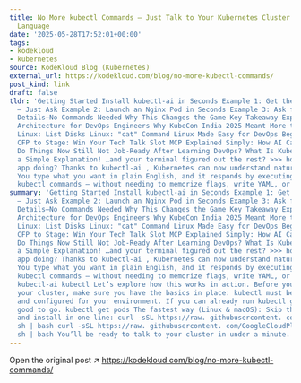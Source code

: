 ```yaml
---
title: No More kubectl Commands — Just Talk to Your Kubernetes Cluster in Natural
  Language
date: '2025-05-28T17:52:01+00:00'
tags:
- kodekloud
- kubernetes
source: KodeKloud Blog (Kubernetes)
external_url: https://kodekloud.com/blog/no-more-kubectl-commands/
post_kind: link
draft: false
tldr: 'Getting Started Install kubectl-ai in Seconds Example 1: Get the Pod Count
  — Just Ask Example 2: Launch an Nginx Pod in Seconds Example 3: Ask for Nginx Pod
  Details—No Commands Needed Why This Changes the Game Key Takeaway Exploring System
  Architecture for DevOps Engineers Why KubeCon India 2025 Meant More to KodeKloud
  Linux: List Disks Linux: "cat" Command Linux Made Easy for DevOps Beginners From
  CFP to Stage: Win Your Tech Talk Slot MCP Explained Simply: How AI Can Actually
  Do Things Now Still Not Job-Ready After Learning DevOps? What Is Kubernetes? Finally,
  a Simple Explanation! …and your terminal figured out the rest? >>> how''s my nginx
  app doing? Thanks to kubectl-ai , Kubernetes can now understand natural language.
  You type what you want in plain English, and it responds by executing real, context-aware
  kubectl commands — without needing to memorize flags, write YAML, or guess namespaces.'
summary: 'Getting Started Install kubectl-ai in Seconds Example 1: Get the Pod Count
  — Just Ask Example 2: Launch an Nginx Pod in Seconds Example 3: Ask for Nginx Pod
  Details—No Commands Needed Why This Changes the Game Key Takeaway Exploring System
  Architecture for DevOps Engineers Why KubeCon India 2025 Meant More to KodeKloud
  Linux: List Disks Linux: "cat" Command Linux Made Easy for DevOps Beginners From
  CFP to Stage: Win Your Tech Talk Slot MCP Explained Simply: How AI Can Actually
  Do Things Now Still Not Job-Ready After Learning DevOps? What Is Kubernetes? Finally,
  a Simple Explanation! …and your terminal figured out the rest? >>> how''s my nginx
  app doing? Thanks to kubectl-ai , Kubernetes can now understand natural language.
  You type what you want in plain English, and it responds by executing real, context-aware
  kubectl commands — without needing to memorize flags, write YAML, or guess namespaces.
  kubectl-ai kubectl Let’s explore how this works in action. Before you can chat with
  your cluster, make sure you have the basics in place: kubectl must be installed
  and configured for your environment. If you can already run kubectl get pods , you’re
  good to go. kubectl get pods The fastest way (Linux & macOS): Skip the manual steps
  and install in one line: curl -sSL https://raw. githubusercontent. com/GoogleCloudPlatform/kubectl-ai/main/install.
  sh | bash curl -sSL https://raw. githubusercontent. com/GoogleCloudPlatform/kubectl-ai/main/install.
  sh | bash You’ll be ready to talk to your cluster in under a minute.'
---
```

Open the original post ↗ https://kodekloud.com/blog/no-more-kubectl-commands/
